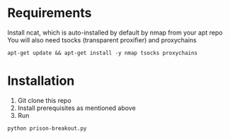 # Requirements

Install ncat, which is auto-installed by default by nmap from your apt repo
You will also need tsocks (transparent proxifier) and proxychains

`apt-get update && apt-get install -y nmap tsocks proxychains`

# Installation

1. Git clone this repo
2. Install prerequisites as mentioned above
3. Run

`python prison-breakout.py`

